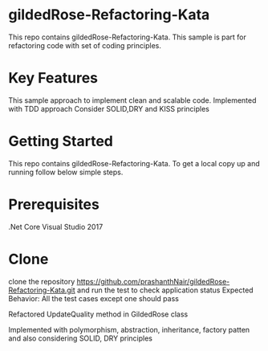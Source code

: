 # gildedRose-Refactoring-Kata

This repo contains gildedRose-Refactoring-Kata. This sample is part for refactoring code with set of coding principles.

 # Key Features

 This sample approach to implement clean and scalable code.
 Implemented with TDD approach
 Consider SOLID,DRY and KISS principles 

 # Getting Started
 This repo contains gildedRose-Refactoring-Kata. To get a local copy up and running follow below simple steps.

 # Prerequisites

   .Net Core
   Visual Studio 2017
   
 # Clone
 clone the repository https://github.com/prashanthNair/gildedRose-Refactoring-Kata.git and run the test to check application status
 Expected Behavior: All the test cases except one should pass

 Refactored UpdateQuality method in GildedRose class

 Implemented with polymorphism, abstraction, inheritance, factory patten and also considering SOLID, DRY principles
 